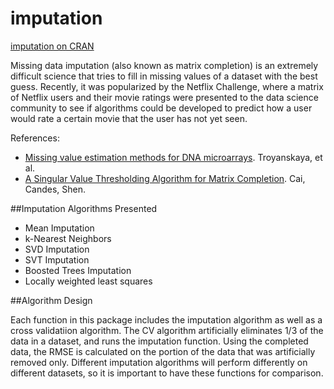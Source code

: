 imputation
==========

[imputation on CRAN](http://cran.r-project.org/web/packages/imputation/index.html)

Missing data imputation (also known as matrix completion) is an extremely difficult science that tries
to fill in missing values of a dataset with the best guess.  Recently, it was popularized by the Netflix Challenge,
where a matrix of Netflix users and their movie ratings were presented to the data science community to see
if algorithms could be developed to predict how a user would rate a certain movie that the user has not yet seen.

References:
* [Missing value estimation methods for DNA microarrays](http://bioinformatics.oxfordjournals.org/content/17/6/520.full.pdf).  Troyanskaya, et al.
* [A Singular Value Thresholding Algorithm for Matrix Completion](http://arxiv.org/pdf/0810.3286v1.pdf).  Cai, Candes, Shen.

##Imputation Algorithms Presented

* Mean Imputation
* k-Nearest Neighbors 
* SVD Imputation
* SVT Imputation
* Boosted Trees Imputation
* Locally weighted least squares

##Algorithm Design

Each function in this package includes the imputation algorithm as well as a cross validatiion algorithm.  The CV
algorithm artificially eliminates 1/3 of the data in a dataset, and runs the imputation function.  Using the completed
data, the RMSE is calculated on the portion of the data that was artificially removed only.  Different imputation
algorithms will perform differently on different datasets, so it is important to have these functions for comparison.

